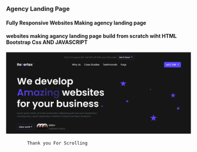 ### Agency Landing Page

#### Fully Responsive Websites Making agency landing page

#### websites making agancy landing page build from scratch wiht HTML Bootstrap Css AND JAVASCRIPT

![landing-img](./assets/showImgs/landing.png)

            Thank you For Scrolling
